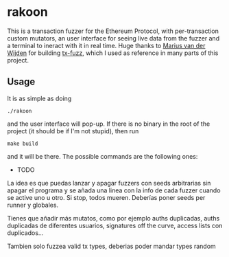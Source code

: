 # rakoon

This is a transaction fuzzer for the Ethereum Protocol, with per-transaction custom mutators, an user interface for seeing live data from the fuzzer and a terminal to ineract with it in real time. Huge thanks to [Marius van der Wijden](https://github.com/MariusVanDerWijden) for building [tx-fuzz](https://github.com/MariusVanDerWijden/tx-fuzz), which I used as reference in many parts of this project.

## Usage

It is as simple as doing

```shell
./rakoon
```

and the user interface will pop-up. If there is no binary in the root of the project (it should be if I'm not stupid), then run

```shell
make build
```

and it will be there. The possible commands are the following ones:

- TODO

La idea es que puedas lanzar y apagar fuzzers con seeds arbitrarias sin apagar el programa y se añada una linea con la info de cada fuzzer cuando se active uno u otro. Si stop, todos mueren. Deberías poner seeds per runner y globales.

Tienes que añadir más mutatos, como por ejemplo auths duplicadas, auths duplicadas de diferentes usuarios, signatures off the curve, access lists con duplicados...

Tambien solo fuzzea valid tx types, deberias poder mandar types random